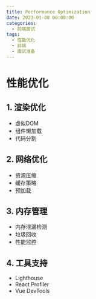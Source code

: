 ```yaml
---
title: Performance Optimization
date: 2023-01-08 00:00:00
categories:
  - 前端面试
tags: 
  - 性能优化
  - 前端
  - 面试准备
---
```


# 性能优化

## 1. 渲染优化
- 虚拟DOM
- 组件懒加载
- 代码分割

## 2. 网络优化
- 资源压缩
- 缓存策略
- 预加载

## 3. 内存管理
- 内存泄漏检测
- 垃圾回收
- 性能监控

## 4. 工具支持
- Lighthouse
- React Profiler
- Vue DevTools
